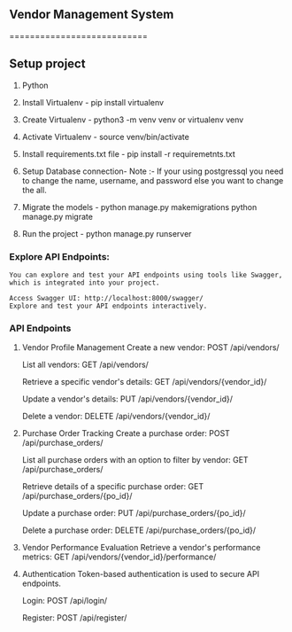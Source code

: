 ## Vendor Management System
===========================

Setup project
------------------------------------------
1. Python
2. Install Virtualenv - pip install virtualenv
3. Create Virtualenv - python3 -m venv venv or virtualenv venv
4. Activate Virtualenv - source venv/bin/activate
6. Install requirements.txt file - pip install -r requiremetnts.txt
7. Setup Database connection-
    Note :-
        If your using postgressql you need to change the name, username, and password
        else you want to change the all.

8. Migrate the models - python manage.py makemigrations
                        python manage.py migrate

9. Run the project - python manage.py runserver


### Explore API Endpoints:

    You can explore and test your API endpoints using tools like Swagger, which is integrated into your project.

    Access Swagger UI: http://localhost:8000/swagger/
    Explore and test your API endpoints interactively.



### API Endpoints
1. Vendor Profile Management
    Create a new vendor:
        POST /api/vendors/

    List all vendors:
        GET /api/vendors/

    Retrieve a specific vendor's details:
        GET /api/vendors/{vendor_id}/

    Update a vendor's details:
        PUT /api/vendors/{vendor_id}/

    Delete a vendor:
        DELETE /api/vendors/{vendor_id}/

2. Purchase Order Tracking
    Create a purchase order:
        POST /api/purchase_orders/

    List all purchase orders with an option to filter by vendor:
        GET /api/purchase_orders/

    Retrieve details of a specific purchase order:
        GET /api/purchase_orders/{po_id}/

    Update a purchase order:
        PUT /api/purchase_orders/{po_id}/

    Delete a purchase order:
        DELETE /api/purchase_orders/{po_id}/

3. Vendor Performance Evaluation
    Retrieve a vendor's performance metrics:
        GET /api/vendors/{vendor_id}/performance/

4. Authentication
    Token-based authentication is used to secure API endpoints.

    Login:
    POST /api/login/

    Register:
    POST /api/register/

